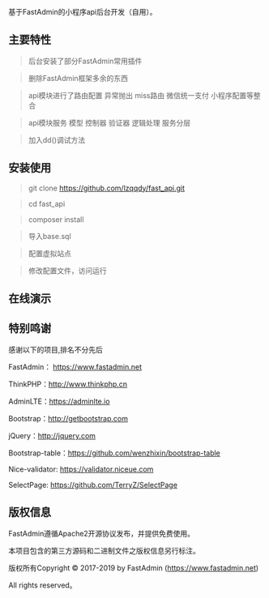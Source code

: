 基于FastAdmin的小程序api后台开发（自用）。


## **主要特性**

> 后台安装了部分FastAdmin常用插件

> 删除FastAdmin框架多余的东西

> api模块进行了路由配置 异常抛出 miss路由 微信统一支付 小程序配置等整合

> api模块服务 模型 控制器 验证器 逻辑处理 服务分层

> 加入dd()调试方法

## **安装使用**

>git clone https://github.com/lzqqdy/fast_api.git

>cd fast_api

>composer install

>导入base.sql

>配置虚拟站点

>修改配置文件，访问运行

## **在线演示**

## **特别鸣谢**

感谢以下的项目,排名不分先后

FastAdmin： https://www.fastadmin.net

ThinkPHP：http://www.thinkphp.cn

AdminLTE：https://adminlte.io

Bootstrap：http://getbootstrap.com

jQuery：http://jquery.com

Bootstrap-table：https://github.com/wenzhixin/bootstrap-table

Nice-validator: https://validator.niceue.com

SelectPage: https://github.com/TerryZ/SelectPage


## **版权信息**

FastAdmin遵循Apache2开源协议发布，并提供免费使用。

本项目包含的第三方源码和二进制文件之版权信息另行标注。

版权所有Copyright © 2017-2019 by FastAdmin (https://www.fastadmin.net)

All rights reserved。